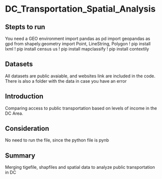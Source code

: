 # DC_Transportation_Spatial_Analysis

## Stepts to run
You need a GEO environment 
import pandas as pd
import geopandas as gpd
from shapely.geometry import Point, LineString, Polygon
! pip install lxml
! pip install census us
! pip install mapclassify
! pip install contextily

## Datasets
All datasets are public avaiable, and websites link are included in the code. There is also a folder with the data in case you have an error


## Introduction 
Comparing access to public transportation based on levels of income in the DC Area.

## Consideration 
No need to run the file, since the python file is pynb

## Summary
Merging tigefile, shapfiles and spatial data to analyze public transportation in DC
